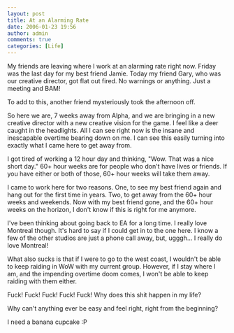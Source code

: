 ```yaml
---
layout: post
title: At an Alarming Rate
date: 2006-01-23 19:56
author: admin
comments: true
categories: [Life]
---
```

My friends are leaving where I work at an alarming rate right now.  Friday was the last day for my best friend Jamie.  Today my friend Gary, who was our creative director, got flat out fired.  No warnings or anything.  Just a meeting and BAM!

To add to this, another friend mysteriously took the afternoon off.

So here we are, 7 weeks away from Alpha, and we are bringing in a new creative director with a new creative vision for the game.  I feel like a deer caught in the headlights.  All I can see right now is the insane and inescapable overtime bearing down on me.  I can see this easily turning into exactly what I came here to get away from.

I got tired of working a 12 hour day and thinking, "Wow.  That was a nice short day."  60+ hour weeks are for people who don&apos;t have lives or friends.  If you have either or both of those, 60+ hour weeks will take them away.

I came to work here for two reasons.  One, to see my best friend again and hang out for the first time in years.  Two, to get away from the 60+ hour weeks and weekends.  Now with my best friend gone, and the 60+ hour weeks on the horizon, I don&apos;t know if this is right for me anymore.

I&apos;ve been thinking about going back to EA for a long time.  I really love Montreal though.  It&apos;s hard to say if I could get in to the one here.  I know a few of the other studios are just a phone call away, but, ugggh... I really do love Montreal!

What also sucks is that if I were to go to the west coast, I wouldn&apos;t be able to keep raiding in WoW with my current group.  However, if I stay where I am, and the impending overtime doom comes, I won&apos;t be able to keep raiding with them either.

Fuck! Fuck! Fuck! Fuck! Fuck! Why does this shit happen in my life?

Why can&apos;t anything ever be easy and feel right, right from the beginning?

I need a banana cupcake :P
